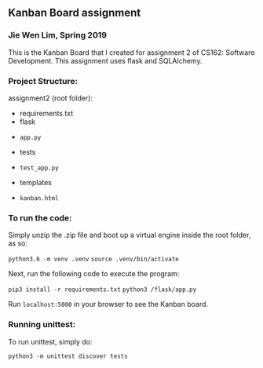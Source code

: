 ## Kanban Board assignment
### Jie Wen Lim, Spring 2019

This is the Kanban Board that I created for assignment 2 of CS162: Software Development. This assignment uses flask and SQLAlchemy.

### Project Structure:
assignment2 (root folder):
- requirements.txt
- flask
-     app.py
- tests
-     test_app.py
- templates
-     kanban.html

### To run the code:
Simply unzip the .zip file and boot up a virtual engine inside the root folder, as so:

`python3.6 -m venv .venv`
`source .venv/bin/activate`

Next, run the following code to execute the program:

`pip3 install -r requirements.txt`
`python3 /flask/app.py`

Run `localhost:5000` in your browser to see the Kanban board.

### Running unittest:
To run unittest, simply do:

`python3 -m unittest discover tests`
